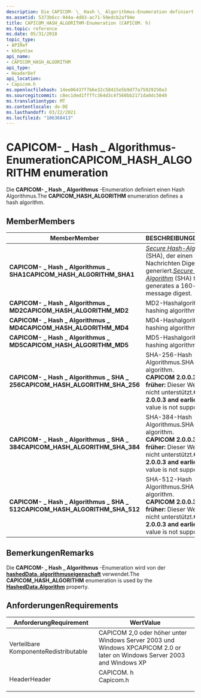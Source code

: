 ```yaml
---
description: Die CAPICOM- \_ Hash \_ Algorithmus-Enumeration definiert einen Hash Algorithmus.
ms.assetid: 5373b6cc-944a-4d83-ac71-59edcb2af94e
title: CAPICOM_HASH_ALGORITHM-Enumeration (CAPICOM. h)
ms.topic: reference
ms.date: 05/31/2018
topic_type:
- APIRef
- kbSyntax
api_name:
- CAPICOM_HASH_ALGORITHM
api_type:
- HeaderDef
api_location:
- Capicom.h
ms.openlocfilehash: 14ee06437f7b6e32c58415e5b9d77a75929250a3
ms.sourcegitcommit: c8ec1ded1ffffc364d3c4f560bb2171da0dc5040
ms.translationtype: MT
ms.contentlocale: de-DE
ms.lasthandoff: 03/22/2021
ms.locfileid: "106368413"
---
```

# <a name="capicom_hash_algorithm-enumeration"></a><span data-ttu-id="825f9-103">CAPICOM- \_ Hash \_ Algorithmus-Enumeration</span><span class="sxs-lookup"><span data-stu-id="825f9-103">CAPICOM\_HASH\_ALGORITHM enumeration</span></span>

<span data-ttu-id="825f9-104">Die **CAPICOM- \_ Hash \_ Algorithmus** -Enumeration definiert einen Hash Algorithmus.</span><span class="sxs-lookup"><span data-stu-id="825f9-104">The **CAPICOM\_HASH\_ALGORITHM** enumeration defines a hash algorithm.</span></span>

## <a name="members"></a><span data-ttu-id="825f9-105">Member</span><span class="sxs-lookup"><span data-stu-id="825f9-105">Members</span></span>



| <span data-ttu-id="825f9-106">Member</span><span class="sxs-lookup"><span data-stu-id="825f9-106">Member</span></span>                                 | <span data-ttu-id="825f9-107">BESCHREIBUNG</span><span class="sxs-lookup"><span data-stu-id="825f9-107">Description</span></span>                                                                                                                                                                 | <span data-ttu-id="825f9-108">Wert</span><span class="sxs-lookup"><span data-stu-id="825f9-108">Value</span></span> |
|----------------------------------------|-----------------------------------------------------------------------------------------------------------------------------------------------------------------------------|-------|
| <span data-ttu-id="825f9-109">**CAPICOM- \_ Hash \_ Algorithmus \_ SHA1**</span><span class="sxs-lookup"><span data-stu-id="825f9-109">**CAPICOM\_HASH\_ALGORITHM\_SHA1**</span></span>     | <span data-ttu-id="825f9-110">[*Secure Hash-Algorithmus*](../secgloss/s-gly.md) (SHA), der einen 160-Bit-Nachrichten Digest generiert.</span><span class="sxs-lookup"><span data-stu-id="825f9-110">[*Secure Hash Algorithm*](../secgloss/s-gly.md) (SHA) that generates a 160-bit message digest.</span></span><br/> | <span data-ttu-id="825f9-111">0</span><span class="sxs-lookup"><span data-stu-id="825f9-111">0</span></span>     |
| <span data-ttu-id="825f9-112">**CAPICOM- \_ Hash \_ Algorithmus \_ MD2**</span><span class="sxs-lookup"><span data-stu-id="825f9-112">**CAPICOM\_HASH\_ALGORITHM\_MD2**</span></span>      | <span data-ttu-id="825f9-113">MD2-Hashalgorithmus</span><span class="sxs-lookup"><span data-stu-id="825f9-113">MD2 hashing algorithm.</span></span><br/>                                                                                                                                           | <span data-ttu-id="825f9-114">1</span><span class="sxs-lookup"><span data-stu-id="825f9-114">1</span></span>     |
| <span data-ttu-id="825f9-115">**CAPICOM- \_ Hash \_ Algorithmus \_ MD4**</span><span class="sxs-lookup"><span data-stu-id="825f9-115">**CAPICOM\_HASH\_ALGORITHM\_MD4**</span></span>      | <span data-ttu-id="825f9-116">MD4-Hashalgorithmus</span><span class="sxs-lookup"><span data-stu-id="825f9-116">MD4 hashing algorithm.</span></span><br/>                                                                                                                                           | <span data-ttu-id="825f9-117">2</span><span class="sxs-lookup"><span data-stu-id="825f9-117">2</span></span>     |
| <span data-ttu-id="825f9-118">**CAPICOM- \_ Hash \_ Algorithmus \_ MD5**</span><span class="sxs-lookup"><span data-stu-id="825f9-118">**CAPICOM\_HASH\_ALGORITHM\_MD5**</span></span>      | <span data-ttu-id="825f9-119">MD5-Hashalgorithmus</span><span class="sxs-lookup"><span data-stu-id="825f9-119">MD5 hashing algorithm.</span></span><br/>                                                                                                                                           | <span data-ttu-id="825f9-120">3</span><span class="sxs-lookup"><span data-stu-id="825f9-120">3</span></span>     |
| <span data-ttu-id="825f9-121">**CAPICOM- \_ Hash \_ Algorithmus \_ SHA \_ 256**</span><span class="sxs-lookup"><span data-stu-id="825f9-121">**CAPICOM\_HASH\_ALGORITHM\_SHA\_256**</span></span> | <span data-ttu-id="825f9-122">SHA-256-Hash Algorithmus.</span><span class="sxs-lookup"><span data-stu-id="825f9-122">SHA-256 hash algorithm.</span></span><br/> <span data-ttu-id="825f9-123">**CAPICOM 2.0.0.3 und früher:** Dieser Wert wird nicht unterstützt.</span><span class="sxs-lookup"><span data-stu-id="825f9-123">**CAPICOM 2.0.0.3 and earlier:** This value is not supported.</span></span><br/>                                                                 | <span data-ttu-id="825f9-124">4</span><span class="sxs-lookup"><span data-stu-id="825f9-124">4</span></span>     |
| <span data-ttu-id="825f9-125">**CAPICOM- \_ Hash \_ Algorithmus \_ SHA \_ 384**</span><span class="sxs-lookup"><span data-stu-id="825f9-125">**CAPICOM\_HASH\_ALGORITHM\_SHA\_384**</span></span> | <span data-ttu-id="825f9-126">SHA-384-Hash Algorithmus.</span><span class="sxs-lookup"><span data-stu-id="825f9-126">SHA-384 hash algorithm.</span></span><br/> <span data-ttu-id="825f9-127">**CAPICOM 2.0.0.3 und früher:** Dieser Wert wird nicht unterstützt.</span><span class="sxs-lookup"><span data-stu-id="825f9-127">**CAPICOM 2.0.0.3 and earlier:** This value is not supported.</span></span><br/>                                                                 | <span data-ttu-id="825f9-128">5</span><span class="sxs-lookup"><span data-stu-id="825f9-128">5</span></span>     |
| <span data-ttu-id="825f9-129">**CAPICOM- \_ Hash \_ Algorithmus \_ SHA \_ 512**</span><span class="sxs-lookup"><span data-stu-id="825f9-129">**CAPICOM\_HASH\_ALGORITHM\_SHA\_512**</span></span> | <span data-ttu-id="825f9-130">SHA-512-Hash Algorithmus.</span><span class="sxs-lookup"><span data-stu-id="825f9-130">SHA-512 hash algorithm.</span></span><br/> <span data-ttu-id="825f9-131">**CAPICOM 2.0.0.3 und früher:** Dieser Wert wird nicht unterstützt.</span><span class="sxs-lookup"><span data-stu-id="825f9-131">**CAPICOM 2.0.0.3 and earlier:** This value is not supported.</span></span><br/>                                                                 | <span data-ttu-id="825f9-132">6</span><span class="sxs-lookup"><span data-stu-id="825f9-132">6</span></span>     |



## <a name="remarks"></a><span data-ttu-id="825f9-133">Bemerkungen</span><span class="sxs-lookup"><span data-stu-id="825f9-133">Remarks</span></span>

<span data-ttu-id="825f9-134">Die **CAPICOM- \_ Hash \_ Algorithmus** -Enumeration wird von der [**hashedData. algorithmuseigenschaft**](hasheddata-algorithm.md) verwendet.</span><span class="sxs-lookup"><span data-stu-id="825f9-134">The **CAPICOM\_HASH\_ALGORITHM** enumeration is used by the [**HashedData.Algorithm**](hasheddata-algorithm.md) property.</span></span>

## <a name="requirements"></a><span data-ttu-id="825f9-135">Anforderungen</span><span class="sxs-lookup"><span data-stu-id="825f9-135">Requirements</span></span>



| <span data-ttu-id="825f9-136">Anforderung</span><span class="sxs-lookup"><span data-stu-id="825f9-136">Requirement</span></span> | <span data-ttu-id="825f9-137">Wert</span><span class="sxs-lookup"><span data-stu-id="825f9-137">Value</span></span> |
|----------------------------|--------------------------------------------------------------------------------------|
| <span data-ttu-id="825f9-138">Verteilbare Komponente</span><span class="sxs-lookup"><span data-stu-id="825f9-138">Redistributable</span></span><br/> | <span data-ttu-id="825f9-139">CAPICOM 2,0 oder höher unter Windows Server 2003 und Windows XP</span><span class="sxs-lookup"><span data-stu-id="825f9-139">CAPICOM 2.0 or later on Windows Server 2003 and Windows XP</span></span><br/>                |
| <span data-ttu-id="825f9-140">Header</span><span class="sxs-lookup"><span data-stu-id="825f9-140">Header</span></span><br/>          | <dl> <span data-ttu-id="825f9-141"><dt>CAPICOM. h</dt></span><span class="sxs-lookup"><span data-stu-id="825f9-141"><dt>Capicom.h</dt></span></span> </dl> |



 

 
